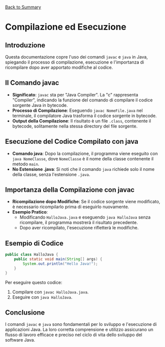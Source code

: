 [Back to Summary](../Summary.md)

# Compilazione ed Esecuzione

## Introduzione
Questa documentazione copre l'uso dei comandi `javac` e `java` in Java, spiegando il processo di compilazione, esecuzione e l'importanza di ricompilare dopo aver apportato modifiche al codice.

## Il Comando javac
- **Significato**: `javac` sta per "Java Compiler". La "c" rappresenta "Compiler", indicando la funzione del comando di compilare il codice sorgente Java in bytecode.
- **Processo di Compilazione**: Eseguendo `javac NomeFile.java` nel terminale, il compilatore Java trasforma il codice sorgente in bytecode.
- **Output della Compilazione**: Il risultato è un file `.class`, contenente il bytecode, solitamente nella stessa directory del file sorgente.

## Esecuzione del Codice Compilato con java
- **Comando java**: Dopo la compilazione, il programma viene eseguito con `java NomeClasse`, dove `NomeClasse` è il nome della classe contenente il metodo `main`.
- **No Estensione .java**: Si noti che il comando `java` richiede solo il nome della classe, senza l'estensione `.java`.

## Importanza della Compilazione con javac
- **Ricompilazione dopo Modifiche**: Se il codice sorgente viene modificato, è necessario ricompilarlo prima di eseguirlo nuovamente.
- **Esempio Pratico**: 
  - Modificando `HalloJava.java` e eseguendo `java HalloJava` senza ricompilare, il programma mostrerà il risultato precedente.
  - Dopo aver ricompilato, l'esecuzione rifletterà le modifiche.

## Esempio di Codice
```java
public class HalloJava {
    public static void main(String[] args) {
        System.out.println("Hello Java!");
    }
}
```
Per eseguire questo codice:
1. Compilare con `javac HalloJava.java`.
2. Eseguire con `java HalloJava`.

## Conclusione
I comandi `javac` e `java` sono fondamentali per lo sviluppo e l'esecuzione di applicazioni Java. La loro corretta comprensione e utilizzo assicurano un flusso di lavoro efficace e preciso nel ciclo di vita dello sviluppo del software Java.